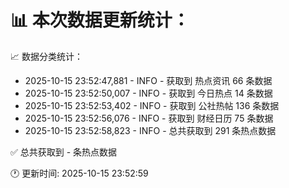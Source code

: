 📊 本次数据更新统计：
==========================

📈 数据分类统计：
- 2025-10-15 23:52:47,881 - INFO - 获取到 热点资讯 66 条数据
- 2025-10-15 23:52:50,007 - INFO - 获取到 今日热点 14 条数据
- 2025-10-15 23:52:53,402 - INFO - 获取到 公社热帖 136 条数据
- 2025-10-15 23:52:56,076 - INFO - 获取到 财经日历 75 条数据
- 2025-10-15 23:52:58,823 - INFO - 总共获取到 291 条热点数据

✅ 总共获取到 - 条热点数据

🕐 更新时间: 2025-10-15 23:52:59
